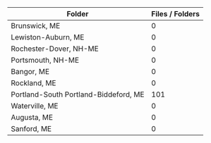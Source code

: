| Folder                                |   Files / Folders |
|---------------------------------------|-------------------|
| Brunswick, ME                         |                 0 |
| Lewiston-Auburn, ME                   |                 0 |
| Rochester-Dover, NH-ME                |                 0 |
| Portsmouth, NH-ME                     |                 0 |
| Bangor, ME                            |                 0 |
| Rockland, ME                          |                 0 |
| Portland-South Portland-Biddeford, ME |               101 |
| Waterville, ME                        |                 0 |
| Augusta, ME                           |                 0 |
| Sanford, ME                           |                 0 |